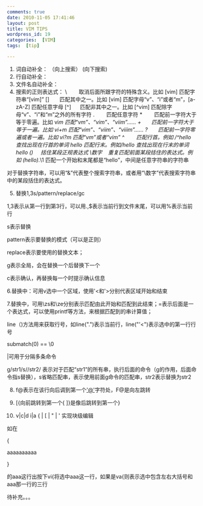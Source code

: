 ```yaml
---
comments: true
date: 2010-11-05 17:41:46
layout: post
title: VIM TIPS
wordpress_id: 19
categories:  [VIM]
tags:  [tip]

---
```


1. 词自动补全： <C-P>（向上搜索） <C-N>(向下搜索)
2. 行自动补全： <C-X><C-L>
3. 文件名自动补全： <C-X><C-F>
4. 搜索的正则表达式：
\         取消后面所跟字符的特殊含义。比如 \[vim\] 匹配字符串“[vim]”
[]        匹配其中之一。比如 [vim] 匹配字母“v”、“i”或者“m”，[a-zA-Z] 匹配任意字母
[^]       匹配非其中之一。比如 [^vim] 匹配除字母“v”、“i”和“m”之外的所有字符
.         匹配任意字符
*         匹配前一字符大于等于零遍。比如 vi*m 匹配“vm”、“vim”、“viim”……
\+        匹配前一字符大于等于一遍。比如 vi\+m 匹配“vim”、“viim”、“viiim”……
\?        匹配前一字符零遍或者一遍。比如 vi\?m 匹配“vm”或者“vim”
^         匹配行首。例如 /^hello 查找出现在行首的单词 hello
$         匹配行末。例如 /hello$ 查找出现在行末的单词 hello
\(\)      括住某段正规表达式
\数字     重复匹配前面某段括住的表达式。例如 \(hello\).*\1 匹配一个开始和末尾都是“hello”，中间是任意字符串的字符串

对于替换字符串，可以用“&”代表整个搜索字符串，或者用“\数字”代表搜索字符串中的某段括住的表达式。

5. 替换1,3s/pattern/replace/gc

1,3表示从第一行到第3行，可以用.,$表示当前行到文件末尾，可以用%表示当前行

s表示替换

pattern表示要替换的模式（可以是正则）

replace表示要使用的替换文本；

g表示全局，会在替换一个后替换下一个

c表示确认，再替换每一个时提示确认信息

6.替换中：可用v选中一个区域，使用'<和'>分别代表区域开始和结束

7.替换中，可用\zs和\ze分别表示匹配由此开始和匹配到此结束；\=表示后面是一个表达式，可以使用printf等方法，来根据匹配到的串计算值；

line（)方法用来获取行号，如line(".")表示当前行，line("'<")表示选中的第一行行号

submatch(0) == \0

|可用于分隔多条命令

g/str1/s//str2/  表示对于匹配“str1”的所有串，执行后面的命令（g的作用，后面命令指s替换），s省略匹配串，表示使用前面g命令的匹配串，str2表示替换为str2

8. f@表示在该行向后调到第一个['@'](mailto:%20@)字符处，F@是向左跳转

9. [{向前跳转到第一个{  ]}是像后跳转到第一个}

10. v|c|d i|a { | [ | " | '  实现块级编辑

如在

{

aaaaaaaaaa

}

的aaa这行出按下vi{将选中aaa这一行，如果是va{则表示选中包含左右大括号和aaa那一行的三行

待补充。。。
